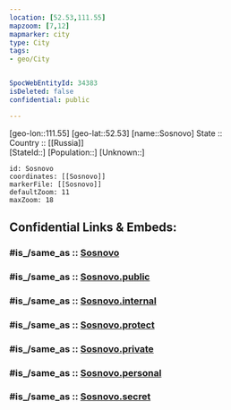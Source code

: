 ```yaml
---
location: [52.53,111.55] 
mapzoom: [7,12] 
mapmarker: city 
type: City
tags:
- geo/City


SpocWebEntityId: 34383
isDeleted: false
confidential: public

---
```

[geo-lon::111.55] 
[geo-lat::52.53] 
[name::Sosnovo] 
State ::  
Country :: [[Russia]]  
[StateId::] 
[Population::] 
[Unknown::] 


```leaflet
id: Sosnovo
coordinates: [[Sosnovo]] 
markerFile: [[Sosnovo]] 
defaultZoom: 11 
maxZoom: 18
```


## Confidential Links & Embeds: 

### #is_/same_as :: [Sosnovo](/_Standards/Earth/Continent/Asia/Asia~North/Asia~NorthEast/Buryatia~Republic/City/Sosnovo.md) 

### #is_/same_as :: [Sosnovo.public](/_public/Earth/Continent/Asia/Asia~North/Asia~NorthEast/Buryatia~Republic/City/Sosnovo.public.md) 

### #is_/same_as :: [Sosnovo.internal](/_internal/Earth/Continent/Asia/Asia~North/Asia~NorthEast/Buryatia~Republic/City/Sosnovo.internal.md) 

### #is_/same_as :: [Sosnovo.protect](/_protect/Earth/Continent/Asia/Asia~North/Asia~NorthEast/Buryatia~Republic/City/Sosnovo.protect.md) 

### #is_/same_as :: [Sosnovo.private](/_private/Earth/Continent/Asia/Asia~North/Asia~NorthEast/Buryatia~Republic/City/Sosnovo.private.md) 

### #is_/same_as :: [Sosnovo.personal](/_personal/Earth/Continent/Asia/Asia~North/Asia~NorthEast/Buryatia~Republic/City/Sosnovo.personal.md) 

### #is_/same_as :: [Sosnovo.secret](/_secret/Earth/Continent/Asia/Asia~North/Asia~NorthEast/Buryatia~Republic/City/Sosnovo.secret.md)

